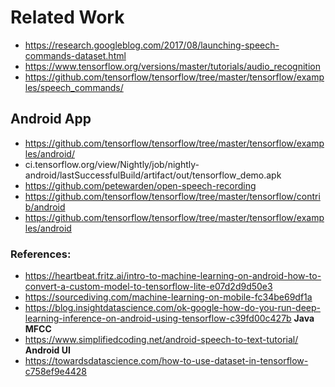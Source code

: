 # Related Work
- https://research.googleblog.com/2017/08/launching-speech-commands-dataset.html
- https://www.tensorflow.org/versions/master/tutorials/audio_recognition
- https://github.com/tensorflow/tensorflow/tree/master/tensorflow/examples/speech_commands/

## Android App
- https://github.com/tensorflow/tensorflow/tree/master/tensorflow/examples/android/
- ci.tensorflow.org/view/Nightly/job/nightly-android/lastSuccessfulBuild/artifact/out/tensorflow_demo.apk
- https://github.com/petewarden/open-speech-recording
- https://github.com/tensorflow/tensorflow/tree/master/tensorflow/contrib/android
- https://github.com/tensorflow/tensorflow/tree/master/tensorflow/examples/android

### References:
- https://heartbeat.fritz.ai/intro-to-machine-learning-on-android-how-to-convert-a-custom-model-to-tensorflow-lite-e07d2d9d50e3
- https://sourcediving.com/machine-learning-on-mobile-fc34be69df1a
- https://blog.insightdatascience.com/ok-google-how-do-you-run-deep-learning-inference-on-android-using-tensorflow-c39fd00c427b **Java MFCC**
- https://www.simplifiedcoding.net/android-speech-to-text-tutorial/  **Android UI**
- https://towardsdatascience.com/how-to-use-dataset-in-tensorflow-c758ef9e4428
